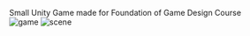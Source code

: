 Small Unity Game made for Foundation of Game Design Course  
![game](https://drive.google.com/uc?export=view&id=1yqoO1ZBJXYBrwICJQC0xKmlZfUBJVk_p)
![scene](https://drive.google.com/uc?export=view&id=18uZ9vK1P4Snb4fYwSUZNmv6U8_ZYkjRP)
